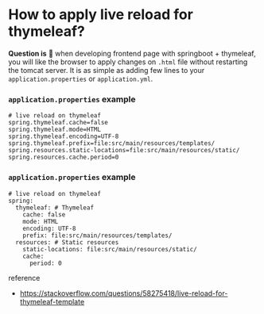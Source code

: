# How to apply live reload for thymeleaf?

**Question is** 🤔 when developing frontend page with springboot + thymeleaf, you will like the browser to apply changes on `.html` file without restarting the tomcat server.
It is as simple as adding few lines to your `application.properties` or `application.yml`.

### `application.properties` example

```
# live reload on thymeleaf
spring.thymeleaf.cache=false
spring.thymeleaf.mode=HTML
spring.thymeleaf.encoding=UTF-8
spring.thymeleaf.prefix=file:src/main/resources/templates/
spring.resources.static-locations=file:src/main/resources/static/
spring.resources.cache.period=0
```

### `application.properties` example

```
# live reload on thymeleaf
spring:
  thymeleaf: # Thymeleaf
    cache: false
    mode: HTML
    encoding: UTF-8
    prefix: file:src/main/resources/templates/
  resources: # Static resources
    static-locations: file:src/main/resources/static/
    cache:
      period: 0
```

reference
- https://stackoverflow.com/questions/58275418/live-reload-for-thymeleaf-template
